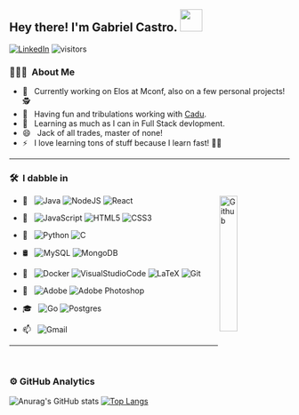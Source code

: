 <h2> Hey there! I'm Gabriel Castro. <img src="https://raw.githubusercontent.com/aemmadi/aemmadi/master/wave.gif" width="40px"></h2>

[![LinkedIn](https://img.shields.io/badge/-LinkedIn-black?style=flat&logo=Linkedin&logoColor=white)](https://www.linkedin.com/in/gabriel-castro-silva-a6b76a208/)
![visitors](https://visitor-badge.glitch.me/badge?page_id=GabrielCastroSilva)

<h3> 👨🏻‍💻 &nbsp;About Me </h3>

- 💼 &nbsp; Currently working on Elos at Mconf, also on a few personal projects! 🕵️
- 🤔 &nbsp; Having fun and tribulations working with [Cadu](https://github.com/cadufeitosa).
- 🌱 &nbsp; Learning as much as I can in Full Stack devlopment.
- 😄 &nbsp; Jack of all trades, master of none!
- ⚡ &nbsp; I love learning tons of stuff because I learn fast! 👨‍🎓

___
<h3> 🛠 &nbsp;I dabble in</h3>
<img width="25%" align="right" alt="Github" src="https://user-images.githubusercontent.com/48678280/88862734-4903af80-d201-11ea-968b-9c939d88a37c.gif" />

- 🥇 &nbsp;
  <img alt="Java" src="https://img.shields.io/badge/java-%23ED8B00.svg?&style=for-the-badge&logo=java&logoColor=white"/>
  <img alt="NodeJS" src="https://img.shields.io/badge/node.js%20-%2343853D.svg?&style=for-the-badge&logo=node.js&logoColor=white"/>
  <img alt="React" src="https://img.shields.io/badge/react%20-%2320232a.svg?&style=for-the-badge&logo=react&logoColor=%2361DAFB"/>
  
- 🥈 &nbsp;
  <img alt="JavaScript" src="https://img.shields.io/badge/javascript%20-%23323330.svg?&style=for-the-badge&logo=javascript&logoColor=%23F7DF1E"/>
  <img alt="HTML5" src="https://img.shields.io/badge/html5%20-%23E34F26.svg?&style=for-the-badge&logo=html5&logoColor=white"/>
  <img alt="CSS3" src="https://img.shields.io/badge/CSS-239120?&style=for-the-badge&logo=css3&logoColor=white"/>
  
- 🥉 &nbsp; 
  <img alt="Python" src="https://img.shields.io/badge/python%20-%2314354C.svg?&style=for-the-badge&logo=python&logoColor=white"/>
  <img alt="C" src="https://img.shields.io/badge/c%20-%2300599C.svg?&style=for-the-badge&logo=c&logoColor=white"/>
  
- 🛢  &nbsp;
  <img alt="MySQL" src="https://img.shields.io/badge/mysql-%2300f.svg?&style=for-the-badge&logo=mysql&logoColor=white"/>
  <img alt="MongoDB" src ="https://img.shields.io/badge/MongoDB-%234ea94b.svg?&style=for-the-badge&logo=mongodb&logoColor=white"/>
  
- 🔧 &nbsp;
  <img alt="Docker" src="https://img.shields.io/badge/Docker-2CA5E0?style=for-the-badge&logo=docker&logoColor=white"/>
  <img alt="VisualStudioCode" src="https://img.shields.io/badge/Visual_Studio_Code-0078D4?style=for-the-badge&logo=visual%20studio%20code&logoColor=white"/>
  <img alt="LaTeX" src="https://img.shields.io/badge/latex%20-%23008080.svg?&style=for-the-badge&logo=latex&logoColor=white"/>
  <img alt="Git" src="https://img.shields.io/badge/git%20-%23F05033.svg?&style=for-the-badge&logo=git&logoColor=white"/>
  
- 🎨 &nbsp;
  <img alt="Adobe" src="https://img.shields.io/badge/adobe%20-%23FF0000.svg?&style=for-the-badge&logo=adobe&logoColor=white"/>
  <img alt="Adobe Photoshop" src="https://img.shields.io/badge/adobe%20photoshop%20-%2331A8FF.svg?&style=for-the-badge&logo=adobe%20photoshop&logoColor=white"/>
  
- 🎓 &nbsp;
  <img alt="Go" src="https://img.shields.io/badge/go-%2300ADD8.svg?&style=for-the-badge&logo=go&logoColor=white"/>
  <img alt="Postgres" src ="https://img.shields.io/badge/PostgreSQL-316192?style=for-the-badge&logo=postgresql&logoColor=white"/>
- 📫 &nbsp; 
  <img alt="Gmail" src="https://img.shields.io/badge/gabriel.silva.010@acad.pucrs.br-D14836?style=for-the-badge&logo=gmail&logoColor=white" />
  

___
<br/>

<h3> ⚙️  GitHub Analytics </h3>

![Anurag's GitHub stats](https://github-readme-stats.vercel.app/api?username=gabrielcastrosilva&show_icons=true&theme=radical&count_private=true)
[![Top Langs](https://github-readme-stats.vercel.app/api/top-langs/?username=gabrielcastrosilva&layout=compact&theme=radical&langs_count=8)](https://github.com/anuraghazra/github-readme-stats)


<!--
**GabrielCastroSilva/GabrielCastroSilva** is a ✨ _special_ ✨ repository because its `README.md` (this file) appears on your GitHub profile.

Here are some ideas to get you started:

- 🔭 I’m currently working on ...
- 🌱 I’m currently learning ...
- 👯 I’m looking to collaborate on ...
- 🤔 I’m looking for help with ...
- 💬 Ask me about ...
- 📫 How to reach me: ...
- 😄 Pronouns: ...
- ⚡ Fun fact: ...
-->
